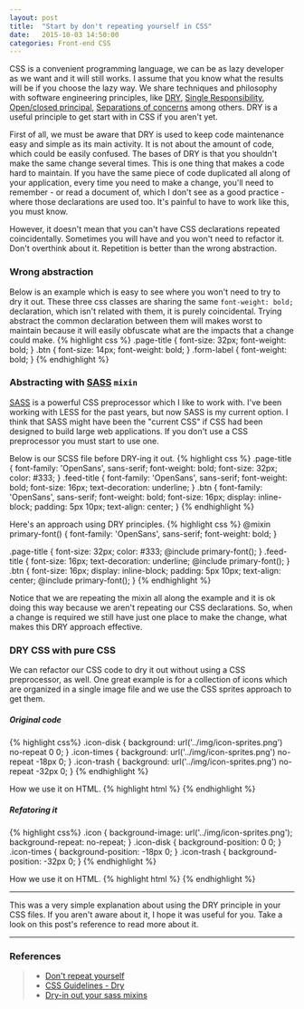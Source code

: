 ```yaml
---
layout: post
title:  "Start by don't repeating yourself in CSS"
date:   2015-10-03 14:50:00
categories: Front-end CSS
---
```

CSS is a convenient programming language, we can be as lazy developer as we want and it will still works. I assume that you know what the results will be if you choose the lazy way. We share techniques and philosophy with software engineering principles, like [DRY](https://en.wikipedia.org/wiki/Don%27t_repeat_yourself), [Single Responsibility](https://en.wikipedia.org/wiki/Single_responsibility_principle), [Open/closed principal](https://en.wikipedia.org/wiki/Open/closed_principle), [Separations of concerns](https://en.wikipedia.org/wiki/Separation_of_concerns) among others. DRY is a useful principle to get start with in CSS if you aren't yet.

First of all, we must be aware that DRY is used to keep code maintenance easy and simple as its main activity. It is not about the amount of code, which could be easily confused. The bases of DRY is that you shouldn't make the same change several times. This is one thing that makes a code hard to maintain. If you have the same piece of code duplicated all along of your application, every time you need to make a change, you'll need to remember - or read a document of, which I don't see as a good practice - where those declarations are used too. It's painful to have to work like this, you must know.

However, it doesn't mean that you can't have CSS declarations repeated coincidentally. Sometimes you will have and you won't need to refactor it. Don't overthink about it. Repetition is better than the wrong abstraction.

### Wrong abstraction
Below is an example which is easy to see where you won't need to try to dry it out. These three css classes are sharing the same `font-weight: bold;` declaration, which isn't related with them, it is purely coincidental. Trying abstract the common declaration between them will makes worst to maintain because it will easily obfuscate what are the impacts that a change could make. 
{% highlight css %}
.page-title {
    font-size: 32px;
    font-weight: bold;
}
.btn {
    font-size: 14px;
    font-weight: bold;
}
.form-label {
    font-weight: bold;
}
{% endhighlight %}

### Abstracting with [SASS](http://sass-lang.com/) `mixin`
[SASS](http://sass-lang.com/) is a powerful CSS preprocessor which I like to work with. I've been working with LESS for the past years, but now SASS is my current option. I think that SASS might have been the "current CSS" if CSS had been designed to build large web applications. If you don't use a CSS preprocessor you must start to use one.

Below is our SCSS file before DRY-ing it out.
{% highlight css %}
.page-title 
{
    font-family: 'OpenSans', sans-serif;
    font-weight: bold;
    font-size: 32px;
    color: #333;
}
.feed-title
{
    font-family: 'OpenSans', sans-serif;
    font-weight: bold;
    font-size: 16px;
    text-decoration: underline;
}
.btn
{
    font-family: 'OpenSans', sans-serif;
    font-weight: bold;
    font-size: 16px;
    display: inline-block;
    padding: 5px 10px;
    text-align: center;
}
{% endhighlight %}

Here's an approach using DRY principles.
{% highlight css %}
@mixin primary-font() {
    font-family: 'OpenSans', sans-serif;
    font-weight: bold;
}

.page-title 
{
    font-size: 32px;
    color: #333;
    @include primary-font();
}
.feed-title
{
    font-size: 16px;
    text-decoration: underline;
    @include primary-font();
}
.btn
{
    font-size: 16px;
    display: inline-block;
    padding: 5px 10px;
    text-align: center;
    @include primary-font();
}
{% endhighlight %}

Notice that we are repeating the mixin all along the example and it is ok doing this way because we aren't repeating our CSS declarations. So, when a change is required we still have just one place to make the change, what makes this DRY approach effective.

### DRY CSS with pure CSS
We can refactor our CSS code to dry it out without using a CSS preprocessor, as well. One great example is for a collection of icons which are organized in a single image file and we use the CSS sprites approach to get them. 

##### Original code
{% highlight css%}
.icon-disk {
    background: url('../img/icon-sprites.png') no-repeat 0 0;
}
.icon-times {
    background: url('../img/icon-sprites.png') no-repeat -18px 0;
}
.icon-trash {
    background: url('../img/icon-sprites.png') no-repeat -32px 0;
}
{% endhighlight %}

How we use it on HTML.
{% highlight html %}
    <i class="icon-disk"></i>
{% endhighlight %}


##### Refatoring it
{% highlight css%}
.icon {
    background-image: url('../img/icon-sprites.png');
    background-repeat: no-repeat;
}
.icon-disk {
    background-position: 0 0;
}
.icon-times {
    background-position: -18px 0;
}
.icon-trash {
    background-position: -32px 0;
}
{% endhighlight %}

How we use it on HTML.
{% highlight html %}
    <i class="icon icon-disk"></i>
{% endhighlight %}

---

This was a very simple explanation about using the DRY principle in your CSS files. If you aren't aware about it, I hope it was useful for you. Take a look on this post's reference to read more about it.

---

### References
> - [Don't repeat yourself](https://en.wikipedia.org/wiki/Don%27t_repeat_yourself)
> - [CSS Guidelines - Dry](http://cssguidelin.es/#dry)
> - [Dry-in out your sass mixins](http://alistapart.com/article/dry-ing-out-your-sass-mixins)

